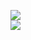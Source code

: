 [![](https://img.shields.io/badge/Made%20With-Github%20Spray-lightgrey.svg?style=for-the-badge&logo=github)](https://github.com/Annihil/github-spray#18647)  
[![](https://i.imgur.com/2DrTn0Z.gif)](https://github.com/Annihil/github-spray)